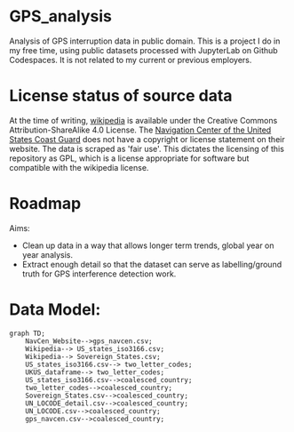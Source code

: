 # GPS_analysis
Analysis of GPS interruption data in public domain. This is a project I do in my free time, using public datasets processed with JupyterLab on Github Codespaces. It is not related to my current or previous employers.

# License status of source data
At the time of writing, [wikipedia](https://www.wikipedia.org/) is available under the Creative Commons Attribution-ShareAlike 4.0 License. The [Navigation Center of the United States Coast Guard](https://www.navcen.uscg.gov/) does not have a copyright or license statement on their website. The data is scraped as 'fair use'.  This dictates the licensing of this repository as GPL, which is a license appropriate for software but compatible with the wikipedia license.

# Roadmap
Aims:
- Clean up data in a way that allows longer term trends, global year on year analysis.
- Extract enough detail so that the dataset can serve as labelling/ground truth for GPS interference detection work.  

# Data Model:  
```mermaid
graph TD;
    NavCen_Website-->gps_navcen.csv;
    Wikipedia--> US_states_iso3166.csv;
    Wikipedia--> Sovereign_States.csv;
    US_states_iso3166.csv--> two_letter_codes;
    UKUS_dataframe--> two_letter_codes;
    US_states_iso3166.csv-->coalesced_country;
    two_letter_codes-->coalesced_country;
    Sovereign_States.csv-->coalesced_country;
    UN_LOCODE_detail.csv-->coalesced_country;
    UN_LOCODE.csv-->coalesced_country;
    gps_navcen.csv-->coalesced_country;
    
 ```
